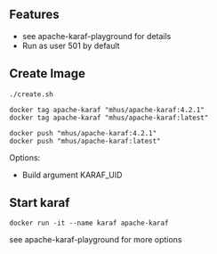 ## Features

* see apache-karaf-playground for details
* Run as user 501 by default

## Create Image
```
./create.sh

docker tag apache-karaf "mhus/apache-karaf:4.2.1"
docker tag apache-karaf "mhus/apache-karaf:latest"

docker push "mhus/apache-karaf:4.2.1"
docker push "mhus/apache-karaf:latest"
```

Options:

* Build argument KARAF_UID

## Start karaf
```
docker run -it --name karaf apache-karaf
```

see apache-karaf-playground for more options
